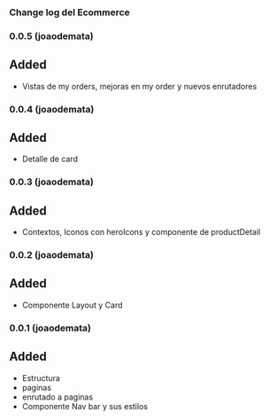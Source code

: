 ### Change log del Ecommerce

### 0.0.5 (joaodemata)

## Added

- Vistas de my orders, mejoras en my order y nuevos enrutadores 
### 0.0.4 (joaodemata)

## Added

- Detalle de card

### 0.0.3 (joaodemata)

## Added

- Contextos, Iconos con heroIcons y componente de productDetail

### 0.0.2 (joaodemata)

## Added

- Componente Layout y Card

### 0.0.1 (joaodemata)

## Added

- Estructura 
- paginas 
- enrutado a paginas
- Componente Nav bar y sus estilos
